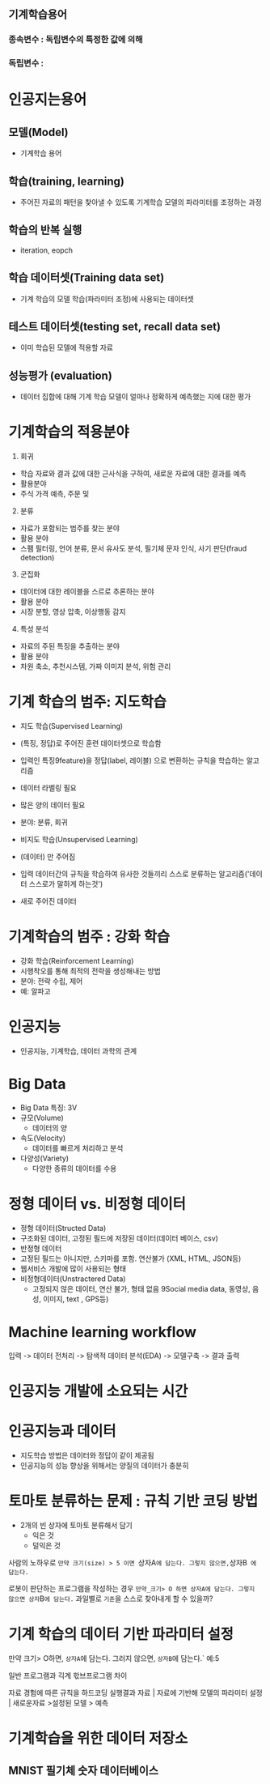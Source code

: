 ## 기계학습용어
### 종속변수 : 독립변수의 특정한 값에 의해
### 독립변수 :

# 인공지는용어
## 모델(Model)
-  기계학습 용어
## 학습(training, learning)
- 주어진 자료의 패턴을 찾아낼 수 있도록 기계학습 모델의 파라미터를 조정하는 과정
## 학습의 반복 실행
- iteration, eopch
## 학습 데이터셋(Training data set)
- 기계 학습의 모델 학습(파라미터 조정)에 사용되는 데이터셋
## 테스트 데이터셋(testing set, recall data set)
- 이미 학습된 모델에 적용할 자료
## 성능평가 (evaluation)
- 데이터 집합에 대해 기계 학습 모델이 얼마나 정확하게 예측했는 지에 대한 평가



# 기계학습의 적용분야
1. 회귀
 - 학습 자료와 결과 값에 대한 근사식을 구하여, 새로운 자료에 대한 결과를 예측
 - 활용분야
  - 주식 가격 예측, 주문 및 
2. 분류
 - 자료가 포함되는 범주를 찾는 분야
 - 활용 분야
  - 스팸 필터링, 언어 분류, 문서 유사도 분석, 필기체 문자 인식, 사기 판단(fraud detection)
3. 군집화
 - 데이터에 대한 레이블을 스르로 추론하는 분야
 - 활용 분야
  - 시장 분할, 영상 압축, 이상행동 감지
4. 특성 분석
 - 자료의 주된 특징을 추출하는 분야
 - 활용 분야
  - 차원 축소, 추천시스템, 가짜 이미지 분석, 위험 관리


# 기계 학습의 범주: 지도학습
 - 지도 학습(Supervised Learning)
  - (특징, 정답)로 주어진 훈련 데이터셋으로 학습함
  - 입력인 특징9feature)을 정답(label, 레이블) 으로 변환하는 규칙을 학습하는 알고리즘
  - 데이터 라벨링 필요
  - 많은 양의 데이터 필요
  - 분야: 분류, 회귀

- 비지도 학습(Unsupervised Learning)
 - (데이터) 만 주어짐
 - 입력 데이터간의 규칙을 학습하여 유사한 것들끼리 스스로 분류하는 알고리즘('데이터 스스로가 말하게 하는것')
 - 새로 주어진 데이터

# 기계학습의 범주 : 강화 학습
- 강화 학습(Reinforcement Learning)
 - 시행착오를 통해 최적의 전략을 생성해내는 방법
 - 분야: 전략 수립, 제어
 - 예: 알파고
  

# 인공지능
- 인공지능, 기계학습, 데이터 과학의 관계

# Big Data
 - Big Data 특징: 3V
  - 규모(Volume)
    - 데이터의 양
 - 속도(Velocity)
    - 데이터를 빠르게 처리하고 분석
 - 다양성(Variety)
    - 다양한 종류의 데이터를 수용
# 정형 데이터 vs. 비정형 데이터
 - 정형 데이터(Structed Data)
  - 구조화된 데이터, 고정된 필드에 저장된 데이터(데이터 베이스, csv)
 - 반정형 데이터
  - 고정된 필드는 아니지만, 스키마를 포함. 연산불가 (XML, HTML, JSON등)
  - 웹서비스 개발에 많이 사용되는 형태
 - 비정형데이터(Unstractered Data)
   - 고정되지 않은 데이터, 연산 불가, 형태 없음 9Social media data, 동영상, 음성, 이미지, text , GPS등)

# Machine learning workflow
입력 -> 데이터 전처리 -> 탐색적 데이터 분석(EDA) -> 모델구축 -> 결과 출력

# 인공지능 개발에 소요되는 시간

# 인공지능과 데이터
- 지도학습 방법은 데이터와 정답이 같이 제공됨
- 인공지능의 성능 향상을 위해서는 양질의 데이터가 충분히

# 토마토 분류하는 문제 : 규칙 기반 코딩 방법
- 2개의 빈 상자에 토마토 분류해서 담기
  - 익은 것
  - 덜익은 것

사람의 노하우로
`만약 크기(size) > 5 이면 `상자A` 에 담는다. 그렇지 않으면, `상자B` 에 담는다.`


로봇이 판단하는 프로그램을 작성하는 경우
  `만약_크기> O 하면 상자A에 담는다. 그렇지 않으면 상자`B`에 담는다.`
과일별로 `기준`을 스스로 찾아내게 할 수 있을까?

# 기계 학습의 데이터 기반 파라미터 설정
만약 크기> O하면, `상자A`에 담는다. 그러지 않으면, `상자B`에 담는다.`
예:5

일반 프로그램과 긱계 핛브프로그램 차이

자료 경험에 따른 규칙을 하드코딩 실행결과
자료 
|
자료에 기반해 모델의 파라미터 설정 
|
새로운자료 >설정된 모델 > 예측

# 기계학습을 위한 데이터 저장소
## MNIST 필기체 숫자 데이터베이스
